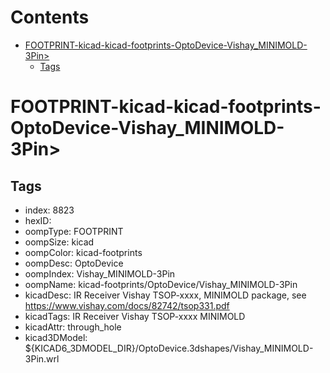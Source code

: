 



Contents
========

* [FOOTPRINT-kicad-kicad-footprints-OptoDevice-Vishay_MINIMOLD-3Pin>](#footprint-kicad-kicad-footprints-optodevice-vishay_minimold-3pin)
	* [Tags](#tags)

# FOOTPRINT-kicad-kicad-footprints-OptoDevice-Vishay_MINIMOLD-3Pin>

## Tags

- index: 8823
- hexID: 
- oompType: FOOTPRINT
- oompSize: kicad
- oompColor: kicad-footprints
- oompDesc: OptoDevice
- oompIndex: Vishay_MINIMOLD-3Pin
- oompName: kicad-footprints/OptoDevice/Vishay_MINIMOLD-3Pin
- kicadDesc: IR Receiver Vishay TSOP-xxxx, MINIMOLD package, see https://www.vishay.com/docs/82742/tsop331.pdf
- kicadTags: IR Receiver Vishay TSOP-xxxx MINIMOLD
- kicadAttr: through_hole
- kicad3DModel: ${KICAD6_3DMODEL_DIR}/OptoDevice.3dshapes/Vishay_MINIMOLD-3Pin.wrl
